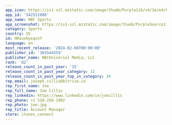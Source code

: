 ```yaml
---
app_icon: https://is1-ssl.mzstatic.com/image/thumb/Purple116/v4/3e/e4/69/3ee46957-648e-542f-41f5-5ed41124a896/AppIcon-1x_U007emarketing-0-7-0-0-0-85-220-0.png/1024x1024bb.png
app_id: '542511686'
app_name: NBC Sports
app_screenshot: https://is1-ssl.mzstatic.com/image/thumb/PurpleSource116/v4/61/39/42/61394294-0569-b7ec-618d-9163033981a3/89a4f2ec-a448-4e48-add0-957ccc4742c9_NBCSportsApp-iOS_Phone-6.5-1242x2688-Homepage.png/1242x2688bb.png
category: Sports
country: US
id: HRauxOyeqznT
language: en
most_recent_release: '2024-02-06T00:00:00'
publisher_id: '303544359'
publisher_name: NBCUniversal Media, LLC
rank: '82'
release_count_in_past_year: '15'
release_count_in_past_year_category: 12
release_count_in_past_year_top_in_category: 34
rep_email: joseph.cillis@bitrise.io
rep_first_name: Joe
rep_full_name: Joe Cillis
rep_linkedin: https://www.linkedin.com/in/joecillis
rep_phone: +1 518-258-1902
rep_photo: joe.jpg
rep_title: Account Manager
store: itunes_connect
---
```

